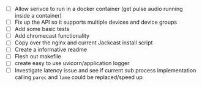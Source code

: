 - [ ] Allow serivce to run in a docker container (get pulse audio running inside a container)
- [ ] Fix up the API so it supports multiple devices and device groups
- [ ] Add some basic tests
- [ ] Add chromecast functionality
- [ ] Copy over the nginx and current Jackcast install script
- [ ] Create a informative readme
- [ ] Flesh out makefile
- [ ] create easy to use uvicorn/application logger
- [ ] Investigate latency issue and see if current sub process implementation calling `parec` and `lame` could be replaced/speed up
